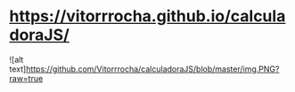 # https://vitorrrocha.github.io/calculadoraJS/
![alt text]https://github.com/Vitorrrocha/calculadoraJS/blob/master/img.PNG?raw=true

